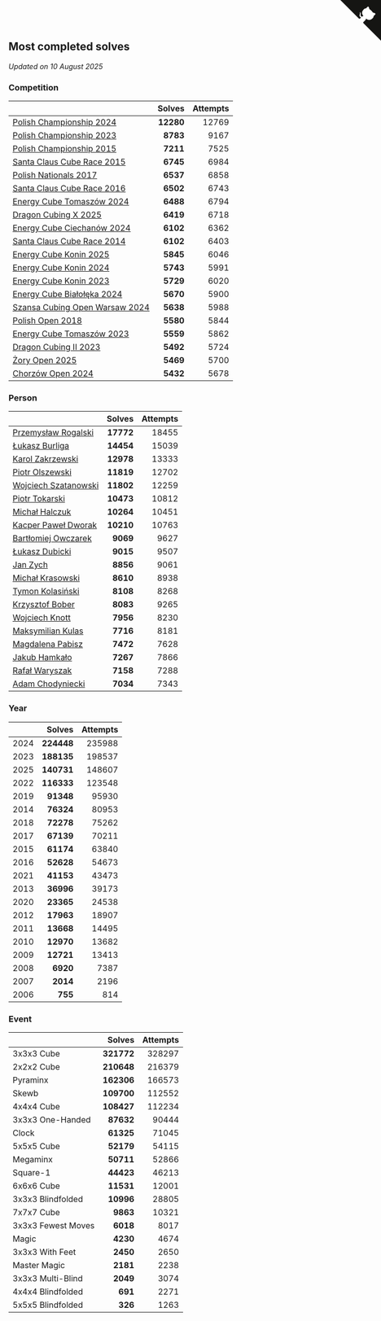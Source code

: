 ## Most completed solves

*Updated on 10 August 2025*


### Competition

|  | Solves | Attempts |
| :--- | ---: | ---: |
| [Polish Championship 2024](https://www.worldcubeassociation.org/competitions/PolishChampionship2024) | **12280** | 12769 |
| [Polish Championship 2023](https://www.worldcubeassociation.org/competitions/PolishChampionship2023) | **8783** | 9167 |
| [Polish Championship 2015](https://www.worldcubeassociation.org/competitions/PolishChampionship2015) | **7211** | 7525 |
| [Santa Claus Cube Race 2015](https://www.worldcubeassociation.org/competitions/SantaClausCubeRace2015) | **6745** | 6984 |
| [Polish Nationals 2017](https://www.worldcubeassociation.org/competitions/PolishNationals2017) | **6537** | 6858 |
| [Santa Claus Cube Race 2016](https://www.worldcubeassociation.org/competitions/SantaClausCubeRace2016) | **6502** | 6743 |
| [Energy Cube Tomaszów 2024](https://www.worldcubeassociation.org/competitions/EnergyCubeTomaszowMazowiecki2024) | **6488** | 6794 |
| [Dragon Cubing X 2025](https://www.worldcubeassociation.org/competitions/DragonCubingX2025) | **6419** | 6718 |
| [Energy Cube Ciechanów 2024](https://www.worldcubeassociation.org/competitions/EnergyCubeCiechanow2024) | **6102** | 6362 |
| [Santa Claus Cube Race 2014](https://www.worldcubeassociation.org/competitions/SantaClausRace2014) | **6102** | 6403 |
| [Energy Cube Konin 2025](https://www.worldcubeassociation.org/competitions/EnergyCubeKonin2025) | **5845** | 6046 |
| [Energy Cube Konin 2024](https://www.worldcubeassociation.org/competitions/EnergyCubeKonin2024) | **5743** | 5991 |
| [Energy Cube Konin 2023](https://www.worldcubeassociation.org/competitions/EnergyCubeKonin2023) | **5729** | 6020 |
| [Energy Cube Białołęka 2024](https://www.worldcubeassociation.org/competitions/EnergyCubeBialoleka2024) | **5670** | 5900 |
| [Szansa Cubing Open Warsaw 2024](https://www.worldcubeassociation.org/competitions/SzansaCubingOpenWarsaw2024) | **5638** | 5988 |
| [Polish Open 2018](https://www.worldcubeassociation.org/competitions/PolishOpen2018) | **5580** | 5844 |
| [Energy Cube Tomaszów 2023](https://www.worldcubeassociation.org/competitions/EnergyCubeTomaszowMazowiecki2023) | **5559** | 5862 |
| [Dragon Cubing II 2023](https://www.worldcubeassociation.org/competitions/DragonCubingII2023) | **5492** | 5724 |
| [Żory Open 2025](https://www.worldcubeassociation.org/competitions/ZoryOpen2025) | **5469** | 5700 |
| [Chorzów Open 2024](https://www.worldcubeassociation.org/competitions/ChorzowOpen2024) | **5432** | 5678 |

### Person

|  | Solves | Attempts |
| :--- | ---: | ---: |
| [Przemysław Rogalski](https://www.worldcubeassociation.org/persons/2013ROGA02) | **17772** | 18455 |
| [Łukasz Burliga](https://www.worldcubeassociation.org/persons/2013BURL01) | **14454** | 15039 |
| [Karol Zakrzewski](https://www.worldcubeassociation.org/persons/2014ZAKR01) | **12978** | 13333 |
| [Piotr Olszewski](https://www.worldcubeassociation.org/persons/2013OLSZ02) | **11819** | 12702 |
| [Wojciech Szatanowski](https://www.worldcubeassociation.org/persons/2011SZAT01) | **11802** | 12259 |
| [Piotr Tokarski](https://www.worldcubeassociation.org/persons/2013TOKA01) | **10473** | 10812 |
| [Michał Halczuk](https://www.worldcubeassociation.org/persons/2006HALC01) | **10264** | 10451 |
| [Kacper Paweł Dworak](https://www.worldcubeassociation.org/persons/2020DWOR01) | **10210** | 10763 |
| [Bartłomiej Owczarek](https://www.worldcubeassociation.org/persons/2013OWCZ01) | **9069** | 9627 |
| [Łukasz Dubicki](https://www.worldcubeassociation.org/persons/2018DUBI01) | **9015** | 9507 |
| [Jan Zych](https://www.worldcubeassociation.org/persons/2014ZYCH01) | **8856** | 9061 |
| [Michał Krasowski](https://www.worldcubeassociation.org/persons/2013KRAS02) | **8610** | 8938 |
| [Tymon Kolasiński](https://www.worldcubeassociation.org/persons/2016KOLA02) | **8108** | 8268 |
| [Krzysztof Bober](https://www.worldcubeassociation.org/persons/2013BOBE01) | **8083** | 9265 |
| [Wojciech Knott](https://www.worldcubeassociation.org/persons/2011KNOT01) | **7956** | 8230 |
| [Maksymilian Kulas](https://www.worldcubeassociation.org/persons/2021KULA02) | **7716** | 8181 |
| [Magdalena Pabisz](https://www.worldcubeassociation.org/persons/2017PABI01) | **7472** | 7628 |
| [Jakub Hamkało](https://www.worldcubeassociation.org/persons/2018HAMK01) | **7267** | 7866 |
| [Rafał Waryszak](https://www.worldcubeassociation.org/persons/2013WARY01) | **7158** | 7288 |
| [Adam Chodyniecki](https://www.worldcubeassociation.org/persons/2017CHOD02) | **7034** | 7343 |

### Year

|  | Solves | Attempts |
| :--- | ---: | ---: |
| 2024 | **224448** | 235988 |
| 2023 | **188135** | 198537 |
| 2025 | **140731** | 148607 |
| 2022 | **116333** | 123548 |
| 2019 | **91348** | 95930 |
| 2014 | **76324** | 80953 |
| 2018 | **72278** | 75262 |
| 2017 | **67139** | 70211 |
| 2015 | **61174** | 63840 |
| 2016 | **52628** | 54673 |
| 2021 | **41153** | 43473 |
| 2013 | **36996** | 39173 |
| 2020 | **23365** | 24538 |
| 2012 | **17963** | 18907 |
| 2011 | **13668** | 14495 |
| 2010 | **12970** | 13682 |
| 2009 | **12721** | 13413 |
| 2008 | **6920** | 7387 |
| 2007 | **2014** | 2196 |
| 2006 | **755** | 814 |

### Event

|  | Solves | Attempts |
| :--- | ---: | ---: |
| 3x3x3 Cube | **321772** | 328297 |
| 2x2x2 Cube | **210648** | 216379 |
| Pyraminx | **162306** | 166573 |
| Skewb | **109700** | 112552 |
| 4x4x4 Cube | **108427** | 112234 |
| 3x3x3 One-Handed | **87632** | 90444 |
| Clock | **61325** | 71045 |
| 5x5x5 Cube | **52179** | 54115 |
| Megaminx | **50711** | 52866 |
| Square-1 | **44423** | 46213 |
| 6x6x6 Cube | **11531** | 12001 |
| 3x3x3 Blindfolded | **10996** | 28805 |
| 7x7x7 Cube | **9863** | 10321 |
| 3x3x3 Fewest Moves | **6018** | 8017 |
| Magic | **4230** | 4674 |
| 3x3x3 With Feet | **2450** | 2650 |
| Master Magic | **2181** | 2238 |
| 3x3x3 Multi-Blind | **2049** | 3074 |
| 4x4x4 Blindfolded | **691** | 2271 |
| 5x5x5 Blindfolded | **326** | 1263 |


<a href="https://github.com/noeruchangd/wca_statistics_vn" class="github-corner" aria-label="View source on Github"><svg width="80" height="80" viewBox="0 0 250 250" style="fill:#151513; color:#fff; position: absolute; top: 0; border: 0; right: 0;" aria-hidden="true"><path d="M0,0 L115,115 L130,115 L142,142 L250,250 L250,0 Z"></path><path d="M128.3,109.0 C113.8,99.7 119.0,89.6 119.0,89.6 C122.0,82.7 120.5,78.6 120.5,78.6 C119.2,72.0 123.4,76.3 123.4,76.3 C127.3,80.9 125.5,87.3 125.5,87.3 C122.9,97.6 130.6,101.9 134.4,103.2" fill="currentColor" style="transform-origin: 130px 106px;" class="octo-arm"></path><path d="M115.0,115.0 C114.9,115.1 118.7,116.5 119.8,115.4 L133.7,101.6 C136.9,99.2 139.9,98.4 142.2,98.6 C133.8,88.0 127.5,74.4 143.8,58.0 C148.5,53.4 154.0,51.2 159.7,51.0 C160.3,49.4 163.2,43.6 171.4,40.1 C171.4,40.1 176.1,42.5 178.8,56.2 C183.1,58.6 187.2,61.8 190.9,65.4 C194.5,69.0 197.7,73.2 200.1,77.6 C213.8,80.2 216.3,84.9 216.3,84.9 C212.7,93.1 206.9,96.0 205.4,96.6 C205.1,102.4 203.0,107.8 198.3,112.5 C181.9,128.9 168.3,122.5 157.7,114.1 C157.9,116.9 156.7,120.9 152.7,124.9 L141.0,136.5 C139.8,137.7 141.6,141.9 141.8,141.8 Z" fill="currentColor" class="octo-body"></path></svg></a><style>.github-corner:hover .octo-arm{animation:octocat-wave 560ms ease-in-out}@keyframes octocat-wave{0%,100%{transform:rotate(0)}20%,60%{transform:rotate(-25deg)}40%,80%{transform:rotate(10deg)}}@media (max-width:500px){.github-corner:hover .octo-arm{animation:none}.github-corner .octo-arm{animation:octocat-wave 560ms ease-in-out}}</style>
